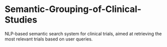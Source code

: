 # Semantic-Grouping-of-Clinical-Studies
NLP-based semantic search system for clinical trials, aimed at retrieving the most relevant trials based on user queries.
